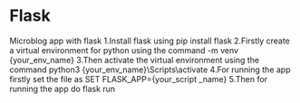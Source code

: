 # Flask
 Microblog app with flask
1.Install flask using pip install flask
2.Firstly create a virtual environment for python using the command -m venv {your_env_name}
3.Then activate the virtual environment using the command python3 {your_env_name}\Scripts\activate
4.For running the app firstly set the file as SET FLASK_APP={your_script _name}
5.Then for running the app do flask run

